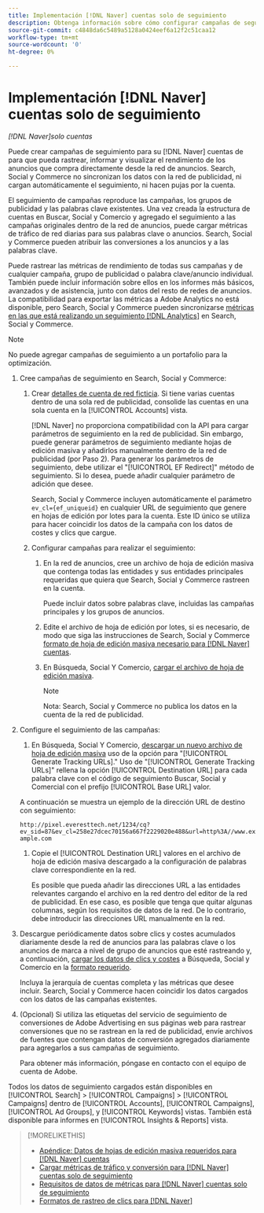 ```yaml
---
title: Implementación [!DNL Naver] cuentas solo de seguimiento
description: Obtenga información sobre cómo configurar campañas de seguimiento para su [!DNL Naver] cuentas de para que pueda rastrear, informar y visualizar el rendimiento de los anuncios que compra directamente desde la red de anuncios.
source-git-commit: c4848da6c5489a5128a0424eef6a12f2c51caa12
workflow-type: tm+mt
source-wordcount: '0'
ht-degree: 0%

---
```


# Implementación [!DNL Naver] cuentas solo de seguimiento

*[!DNL Naver]solo cuentas*

Puede crear campañas de seguimiento para su [!DNL Naver] cuentas de para que pueda rastrear, informar y visualizar el rendimiento de los anuncios que compra directamente desde la red de anuncios. Search, Social y Commerce no sincronizan los datos con la red de publicidad, ni cargan automáticamente el seguimiento, ni hacen pujas por la cuenta.

El seguimiento de campañas reproduce las campañas, los grupos de publicidad y las palabras clave existentes. Una vez creada la estructura de cuentas en Buscar, Social y Comercio y agregado el seguimiento a las campañas originales dentro de la red de anuncios, puede cargar métricas de tráfico de red diarias para sus palabras clave o anuncios. Search, Social y Commerce pueden atribuir las conversiones a los anuncios y a las palabras clave.

Puede rastrear las métricas de rendimiento de todas sus campañas y de cualquier campaña, grupo de publicidad o palabra clave/anuncio individual. También puede incluir información sobre ellos en los informes más básicos, avanzados y de asistencia, junto con datos del resto de redes de anuncios. La compatibilidad para exportar las métricas a Adobe Analytics no está disponible, pero Search, Social y Commerce pueden sincronizarse [métricas en las que está realizando un seguimiento [!DNL Analytics]](/help/integrations/analytics/analytics-data-in-advertising.md) en Search, Social y Commerce.

>[!NOTE]
>
>No puede agregar campañas de seguimiento a un portafolio para la optimización.

1. Cree campañas de seguimiento en Search, Social y Commerce:

   1. Crear [detalles de cuenta de red ficticia](/help/search-social-commerce/campaign-management/accounts/ad-network-account-manage.md). Si tiene varias cuentas dentro de una sola red de publicidad, consolide las cuentas en una sola cuenta en la [!UICONTROL Accounts] vista.

      [!DNL Naver] no proporciona compatibilidad con la API para cargar parámetros de seguimiento en la red de publicidad. Sin embargo, puede generar parámetros de seguimiento mediante hojas de edición masiva y añadirlos manualmente dentro de la red de publicidad (por Paso 2). Para generar los parámetros de seguimiento, debe utilizar el &quot;[!UICONTROL EF Redirect]&quot; método de seguimiento. Si lo desea, puede añadir cualquier parámetro de adición que desee.

      Search, Social y Commerce incluyen automáticamente el parámetro `ev_cl={ef_uniqueid}` en cualquier URL de seguimiento que genere en hojas de edición por lotes para la cuenta. Este ID único se utiliza para hacer coincidir los datos de la campaña con los datos de costes y clics que cargue.

   1. Configurar campañas para realizar el seguimiento:

      1. En la red de anuncios, cree un archivo de hoja de edición masiva que contenga todas las entidades y sus entidades principales requeridas que quiera que Search, Social y Commerce rastreen en la cuenta.

         Puede incluir datos sobre palabras clave, incluidas las campañas principales y los grupos de anuncios.

      1. Edite el archivo de hoja de edición por lotes, si es necesario, de modo que siga las instrucciones de Search, Social y Commerce [formato de hoja de edición masiva necesario para [!DNL Naver] cuentas](/help/search-social-commerce/campaign-management/bulksheets/bulksheet-data-formats/bulksheet-data-naver.md).

      1. En Búsqueda, Social Y Comercio, [cargar el archivo de hoja de edición masiva](/help/search-social-commerce/campaign-management/bulksheets/bulksheet-upload.md).

         >[!NOTE]
         >
         >Nota: Search, Social y Commerce no publica los datos en la cuenta de la red de publicidad.

1. Configure el seguimiento de las campañas:

   1. En Búsqueda, Social Y Comercio, [descargar un nuevo archivo de hoja de edición masiva](/help/search-social-commerce/campaign-management/bulksheets/bulksheet-download.md) uso de la opción para &quot;[!UICONTROL Generate Tracking URLs].&quot;
   Uso de &quot;[!UICONTROL Generate Tracking URLs]&quot; rellena la opción [!UICONTROL Destination URL] para cada palabra clave con el código de seguimiento Buscar, Social y Comercial con el prefijo [!UICONTROL Base URL] valor.

   A continuación se muestra un ejemplo de la dirección URL de destino con seguimiento:

   ```http://pixel.everesttech.net/1234/cq?ev_sid=87&ev_cl=258e27dcec70156a667f2229020e488&url=http%3A//www.example.com```

   1. Copie el [!UICONTROL Destination URL] valores en el archivo de hoja de edición masiva descargado a la configuración de palabras clave correspondiente en la red.

      Es posible que pueda añadir las direcciones URL a las entidades relevantes cargando el archivo en la red dentro del editor de la red de publicidad. En ese caso, es posible que tenga que quitar algunas columnas, según los requisitos de datos de la red. De lo contrario, debe introducir las direcciones URL manualmente en la red.


1. Descargue periódicamente datos sobre clics y costes acumulados diariamente desde la red de anuncios para las palabras clave o los anuncios de marca a nivel de grupo de anuncios que esté rastreando y, a continuación, [cargar los datos de clics y costes](/help/search-social-commerce/tools/metrics-upload-tracking-campaigns/naver-tracking-campaigns-upload-metrics.md) a Búsqueda, Social y Comercio en la [formato requerido](/help/search-social-commerce/tools/metrics-upload-tracking-campaigns/naver-tracking-campaigns-data-requirements.md).

   Incluya la jerarquía de cuentas completa y las métricas que desee incluir. Search, Social y Commerce hacen coincidir los datos cargados con los datos de las campañas existentes.

1. (Opcional) Si utiliza las etiquetas del servicio de seguimiento de conversiones de Adobe Advertising en sus páginas web para rastrear conversiones que no se rastrean en la red de publicidad, envíe archivos de fuentes que contengan datos de conversión agregados diariamente para agregarlos a sus campañas de seguimiento.

   Para obtener más información, póngase en contacto con el equipo de cuenta de Adobe.

Todos los datos de seguimiento cargados están disponibles en [!UICONTROL Search] > [!UICONTROL Campaigns] > [!UICONTROL Campaigns] dentro de [!UICONTROL Accounts], [!UICONTROL Campaigns], [!UICONTROL Ad Groups], y [!UICONTROL Keywords] vistas. También está disponible para informes en [!UICONTROL Insights & Reports] vista.

>[!MORELIKETHIS]
>
>* [Apéndice: Datos de hojas de edición masiva requeridos para [!DNL Naver] cuentas](/help/search-social-commerce/campaign-management/bulksheets/bulksheet-data-formats/bulksheet-data-naver.md)
>* [Cargar métricas de tráfico y conversión para [!DNL Naver] cuentas solo de seguimiento](/help/search-social-commerce/tools/metrics-upload-tracking-campaigns/naver-tracking-campaigns-upload-metrics.md)
>* [Requisitos de datos de métricas para [!DNL Naver] cuentas solo de seguimiento](/help/search-social-commerce/tools/metrics-upload-tracking-campaigns/naver-tracking-campaigns-data-requirements.md)
>* [Formatos de rastreo de clics para [!DNL Naver]](/help/search-social-commerce/tracking/formats-click-tracking-naver.md)

